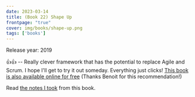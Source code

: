 ```yaml
---
date: 2023-03-14
title: (Book 22) Shape Up
frontpage: "true"
cover: img/books/shape-up.png
tags: ['books']
---
```


Release year: 2019

👍👍 -- Really clever framework that has the potential to replace Agile and Scrum. I hope I'll get to try it out someday. Everything just clicks! [This book is also available online for free](https://basecamp.com/shapeup) (Thanks Benoit for this recommendation!)

Read [the notes I took](/books/shape-up.pdf) from this book.
